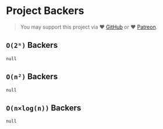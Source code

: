 # Project Backers

> You may support this project via ❤️️ [GitHub](https://github.com/sponsors/trekhleb) or ❤️️ [Patreon](https://www.patreon.com/trekhleb).

## `O(2ⁿ)` Backers

`null`

## `O(n²)` Backers

`null`

## `O(n×log(n))` Backers

`null`

<!--
<table>
  <tr>
    <td align="center">
      <a href="[PROFILE_URL]">
        <img
          src="[PROFILE_IMG_SRC]"
          width="50"
          height="50"
        />
      </a>
      <br />
      <a href="[PROFILE_URL]">[PROFILE_NAME]</a>
    </td>
  </tr>
</table>
-->

<!--
<ul>
  <li>
    <a href="[PROFILE_URL]">
      <img
        src="[PROFILE_IMG_SRC]"
        width="30"
        height="30"
      /></a>
    &thinsp;
    <a href="[PROFILE_URL]">[PROFILE_NAME]</a>
  </li>
</ul>
-->
